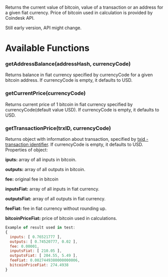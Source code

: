 Returns the current value of bitcoin, value of a transaction or an address for a given fiat currency. Price of bitcoin used in calculation is provided by Coindesk API.

Still early version, API might change.

# Available Functions

### getAddressBalance(addressHash, currencyCode)
Returns balance in fiat currency specified by currencyCode for a given bitcoin address. If currencyCode is empty, it defaults to USD.

### getCurrentPrice(currencyCode)
Returns current price of 1 bitcoin in fiat currency specified by currencyCode(default value USD). If currencyCode is empty, it defaults to USD.

### getTransactionPrice(trxID, currencyCode)
Returns object with information about transaction, specified by [txid - transaction identifier](https://bitcoin.org/en/developer-guide#block-chain-overview). If currencyCode is empty, it defaults to USD. Properties of object:

**iputs:** array of all inputs in bitcoin.

**outputs:** array of all outputs in bitcoin.

**fee:** original fee in bitcoin

**inputsFiat:** array of all inputs in fiat currency.

**outputsFiat:** array of all outputs in fiat currency.

**feeFiat:** fee in fiat currency without rounding up.

**bitcoinPriceFiat:** price of bitcoin used in calculations.

```javascript
Example of result used in test:
{
  inputs: [ 0.76521777 ],
  outputs: [ 0.74520777, 0.02 ],
  fee: 0.00001,
  inputsFiat: [ 210.05 ],
  outputsFiat: [ 204.55, 5.49 ],
  feeFiat: 0.0027449380000000006,
  bitcoinPriceFiat: 274.4938
}
```
